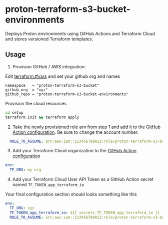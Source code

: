 # proton-terraform-s3-bucket-environments

Deploys Proton environments using GitHub Actions and Terraform Cloud and stores versioned Terraform templates.


## Usage

1. Provision GitHub / AWS integration:

Edit [terraform.tfvars](./setup/terraform.tfvars) and set your github org and names

```hcl
namespace   = "proton-terraform-s3-bucket"
github_org  = "xyz"
github_repo = "proton-terraform-s3-bucket-environments"
```

Provision the cloud resources

```sh
cd setup
terraform init && terraform apply
```

2. Take the newly provisioned role arn from step 1 and add it to the [GitHub Action configuration](./.github/workflows/proton.yml). Be sure to change the account number.

```yaml
  ROLE_TO_ASSUME: arn:aws:iam::123456789012:role/proton-terraform-s3-bucket
```

3. Add your Terraform Cloud organization to the [GitHub Action configuration](./.github/workflows/proton.yml)

```yaml
env:
  TF_ORG: my-org
```

4. Add your Terraform Cloud User API Token as a GitHub Action secret named `TF_TOKEN_app_terraform_io`


Your final configuration section should looks something like this

```yaml
env:
  TF_ORG: xyz
  TF_TOKEN_app_terraform_io: ${{ secrets.TF_TOKEN_app_terraform_io }}
  ROLE_TO_ASSUME: arn:aws:iam::123456789012:role/proton-terraform-s3-bucket
```
